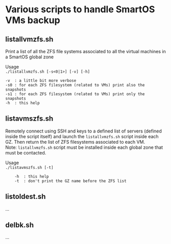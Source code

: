 # Various scripts to handle SmartOS VMs backup

## listallvmzfs.sh

Print a list of all the ZFS file systems associated to all the virtual machines in a SmartOS global zone

Usage <br />
`./listallvmzfs.sh [-s<0|1>] [-v] [-h]`
``` 
-v  : a little bit more verbose
-s0 : for each ZFS filesystem (related to VMs) print also the snapshots
-s1 : for each ZFS filesystem (related to VMs) print only the snapshots
-h  : this help
```

## listavmszfs.sh

Remotely connect using SSH and keys to a defined list of servers (defined inside the script itself) and launch the `listallvmzfs.sh` script inside each GZ. Then return the list of ZFS filesystems associated to each VM.<br />
Note: `listallvmzfs.sh` script must be installed inside each global zone that must be contacted.

Usage <br />
`./listavmszfs.sh [-t]`
```
    -h  : this help
    -t  : don't print the GZ name before the ZFS list
```

## listoldest.sh

...

## delbk.sh

...
